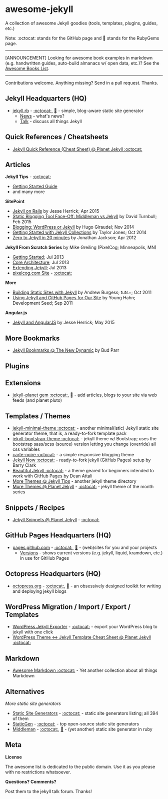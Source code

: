 # awesome-jekyll

A collection of awesome Jekyll goodies (tools, templates, plugins, guides, etc.)

Note: :octocat: stands for the GitHub page and :gem: stands for the RubyGems page.

---

[ANNOUNCEMENT] Looking for awesome book examples in markdown (e.g. handwritten guides, auto-build almanacs w/ open data, etc.)? See the [Awesome Books List](https://github.com/writekit/awesome-books). 

---

Contributions welcome. Anything missing? Send in a pull request. Thanks.



## Jekyll Headquarters (HQ)

- [jekyll.rb](http://jekyllrb.com) - [:octocat:](https://github.com/jekyll), [:gem:](https://rubygems.org/gems/jekyll) - simple, blog-aware static site generator
   - [News](http://jekyllrb.com/news) - what's news?
   - [Talk](https://talk.jekyllrb.com) - discuss all things Jekyll

## Quick References / Cheatsheets

- [Jekyll Quick Reference (Cheat Sheet) @ Planet Jekyll :octocat:](https://github.com/planetjekyll/quickrefs/blob/master/JEKYLL.md)

## Articles

**Jekyll Tips** - [:octocat:](https://github.com/CloudCannon/Jekyll-Tips)

- [Getting Started Guide](http://jekyll.tips)
- and many more

**SitePoint**

- [Jekyll on Rails](http://www.sitepoint.com/jekyll-rails/) by Jesse Herrick; Apr 2015
- [Static Blogging Tool Face-Off: Middleman vs Jekyll](http://www.sitepoint.com/static-blogging-g-face-middleman-vs-jekyll/) by David Turnbull; Feb 2015
- [Blogging: WordPress or Jekyll](http://www.sitepoint.com/blogging-wordpress-or-jekyll/) by Hugo Giraudel; Nov 2014
- [Getting Started with Jekyll Collections](http://www.sitepoint.com/getting-started-jekyll-collections/) by Taylor Jones; Oct 2014
- [Zero to Jekyll in 20 minutes](http://www.sitepoint.com/zero-to-jekyll-in-20-minutes/) by Jonathan Jackson; Apr 2012

**Jekyll From Scratch Series** by Mike Greiling (PixelCog; Minneapolis, MN)

- [Getting Started](http://pixelcog.com/blog/2013/jekyll-from-scratch-introduction/); Jul 2013
- [Core Architecture](http://pixelcog.com/blog/2013/jekyll-from-scratch-core-architecture/); Jul 2013 
- [Extending Jekyll](http://pixelcog.com/blog/2013/jekyll-from-scratch-extending-jekyll/); Jul 2013
- [pixelcog.com Site](http://pixelcog.com) - [:octocat:](https://github.com/pixelcog/pixelcog.github.io)

**More**

- [Building Static Sites with Jekyll](http://code.tutsplus.com/articles/building-static-sites-with-jekyll--net-22211)  by Andrew Burgess; tuts+; Oct 2011
- [Using Jekyll and GitHub Pages for Our Site](http://www.developmentseed.org/blog/2011/09/09/jekyll-github-pages/) by Young Hahn; Development Seed; Sep 2011

**Angular.js**

- [Jekyll and AngularJS](https://jesse.codes/blog/Jekyll-Angular) by Jesse Herrick; May 2015


## More Bookmarks

- [Jekyll Bookmarks @ The New Dynamic](http://www.thenewdynamic.org/tool/jekyll/) by Bud Parr

## Plugins

## Extensions

- [jekyll-planet gem :octocat:](https://github.com/feedreader/jekyll-planet), [:gem:](https://rubygems.org/gems/jekyll-planet) - add articles, blogs to your site via web feeds (and planet pluto) 


## Templates / Themes

- [jekyll-minimal-theme :octocat:](https://github.com/planetjekyll/jekyll-minimal-theme) - another minimal(istic) Jekyll static site generator theme, that is, a ready-to-fork template pack
- [jekyll-bootstrap-theme :octocat:](https://github.com/planetjekyll/jekyll-bootstrap-theme) - jekyll theme w/ Bootstrap; uses the bootstrap sass/scss (source) version letting you change (override) all css variables
- [carte-noire :octocat:](https://github.com/jacobtomlinson/carte-noire) - a simple responsive blogging theme 
- [Jekyll Now :octocat:](https://github.com/barryclark/jekyll-now) - ready-to-fork jekyll (GitHub Pages) setup by Barry Clark
- [Beautiful Jekyll :octocat:](https://github.com/daattali/beautiful-jekyll) - a theme geared for beginners intended to work with GitHub Pages by Dean Attali
- [More Themes @ Jekyll Tips](http://jekyll.tips/templates) - another jekyll theme directory
- [More Themes @ Planet Jekyll](http://planetjekyll.github.io/themes) - [:octocat:](https://github.com/planetjekyll/themes) - jekyll theme of the month series

## Snippets / Recipes

- [Jekyll Snippets @ Planet Jekyll](http://planetjekyll.github.io/snippets) - [:octocat:](https://github.com/planetjekyll/snippets)


## GitHub Pages Headquarters (HQ)

- [pages.github.com](https://pages.github.com) - [:octocat:](https://github.com/github/pages-gem), [:gem:](https://rubygems.org/gems/github-pages) -  (web)sites for you and your projects
    - [Versions](https://pages.github.com/versions) - shows current versions (e.g. jekyll, liquid, kramdown, etc.) in use for GitHub Pages

## Octopress Headquarters (HQ)

- [octopress.org](http://octopress.org) - [:octocat:](https://github.com/octopress), [:gem:](https://rubygems.org/gems/octopress) - an obsessively designed toolkit for writing and deploying jekyll blogs


## WordPress Migration / Import / Export / Templates

- [WordPress Jekyll Exporter](https://wordpress.org/plugins/jekyll-exporter) - [:octocat:](https://github.com/benbalter/wordpress-to-jekyll-exporter) - export your WordPress blog to jekyll with one click
- [WordPress Theme <=> Jekyll Template Cheat Sheet @ Planet Jekyll :octocat:](https://github.com/planetjekyll/quickrefs/blob/master/WORDPRESS.md)


## Markdown

- [Awesome Markdown :octocat:](https://github.com/writekit/awesome-markdown) - Yet another collection about all things Markdown

## Alternatives

_More static site generators_

- [Static Site Generators](https://staticsitegenerators.net) - [:octocat:](https://github.com/bevry/staticsitegenerators) - static site generators listing; all 394 of them
- [StaticGen](https://www.staticgen.com) - [:octocat:](https://github.com/netlify/staticgen) - top open-source static site generators
- [Middleman](https://middlemanapp.com) - [:octocat:](https://github.com/middleman), [:gem:](https://rubygems.org/gems/middleman) - (yet another) static site generator in ruby


## Meta

**License**

The awesome list is dedicated to the public domain. Use it as you please with no restrictions whatsoever.

**Questions? Comments?**

Post them to the jekyll talk forum. Thanks!
